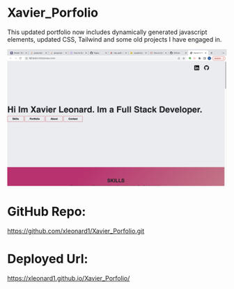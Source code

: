 # Xavier_Porfolio

This updated portfolio now includes dynamically generated javascript elements, updated CSS, Tailwind and some old projects I have engaged in. 

![ExampleShot](./assets/images/portfolio.png)

# GitHub Repo:

https://github.com/xleonard1/Xavier_Porfolio.git

# Deployed Url:

https://xleonard1.github.io/Xavier_Porfolio/
